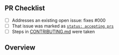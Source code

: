 <!-- 👋 Hi, thanks for sending a PR to shonya-ts-app! 💖.
Please fill out all fields below and make sure each item is true and [x] checked.
Otherwise we may not be able to review your PR. -->

## PR Checklist

- [ ] Addresses an existing open issue: fixes #000
- [ ] That issue was marked as [`status: accepting prs`](https://github.com/shonya3/shonya-ts-app/issues?q=is%3Aopen+is%3Aissue+label%3A%22status%3A+accepting+prs%22)
- [ ] Steps in [CONTRIBUTING.md](https://github.com/shonya3/shonya-ts-app/blob/main/.github/CONTRIBUTING.md) were taken

## Overview

<!-- Description of what is changed and how the code change does that. -->
